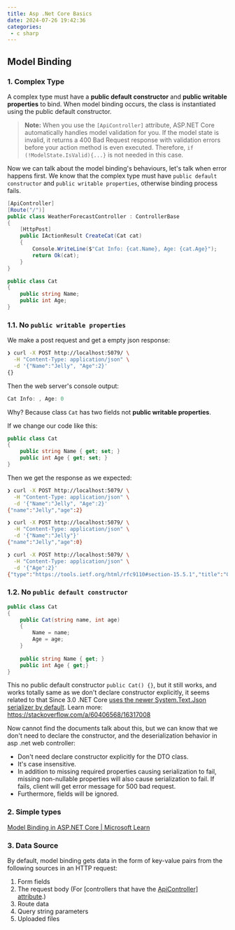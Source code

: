 ```yaml
---
title: Asp .Net Core Basics
date: 2024-07-26 19:42:36
categories:
 - c sharp
---
```


## Model Binding

### 1. Complex Type

A complex type must have a **public default constructor** and **public writable properties** to bind. When model binding occurs, the class is instantiated using the public default constructor.

> **Note:**  When you use the `[ApiController]` attribute, ASP.NET Core automatically handles model validation for you. If the model state is invalid, it returns a 400 Bad Request response with validation errors before your action method is even executed. Therefore, `if (!ModelState.IsValid){...}` is not needed in this case. 

Now we can talk about the model binding's behaviours, let's talk when error happens first. We know that the complex type must have `public default constructor` and `public writable properties`, otherwise binding process fails. 

```c#
[ApiController]
[Route("/")]
public class WeatherForecastController : ControllerBase
{
    [HttpPost]
    public IActionResult CreateCat(Cat cat)
    {
        Console.WriteLine($"Cat Info: {cat.Name}, Age: {cat.Age}");
        return Ok(cat);
    }
}

public class Cat
{
    public string Name;
    public int Age;
}
```

### 1.1. No `public writable properties`

We make a post request and get a empty json response:

```bash
❯ curl -X POST http://localhost:5079/ \
  -H "Content-Type: application/json" \
  -d '{"Name":"Jelly", "Age":2}'
{}
```

Then the web server's console output:

```c#
Cat Info: , Age: 0
```

Why? Because class `Cat` has two fields not **public writable properties**. 

If we change our code like this:

```c#
public class Cat
{
    public string Name { get; set; }
    public int Age { get; set; }
}
```

Then we get the response as we expected:

```bash
❯ curl -X POST http://localhost:5079/ \
  -H "Content-Type: application/json" \
  -d '{"Name":"Jelly", "Age":2}'
{"name":"Jelly","age":2}

❯ curl -X POST http://localhost:5079/ \
  -H "Content-Type: application/json" \
  -d '{"Name":"Jelly"}'
{"name":"Jelly","age":0}

❯ curl -X POST http://localhost:5079/ \
  -H "Content-Type: application/json" \
  -d '{"Age":2}'
{"type":"https://tools.ietf.org/html/rfc9110#section-15.5.1","title":"One or more validation errors occurred.","status":400,"errors":{"Name":["The Name field is required."]},"traceId":"00-8ac6e0182eaa34cbbfa93a2ea031d780-220d5f992ad3ab26-00"}
```

### 1.2. No `public default constructor`

```c#
public class Cat
{
    public Cat(string name, int age)
    {
        Name = name;
        Age = age;
    }
    
    public string Name { get; }
    public int Age { get;}
}
```

This no public default constructor `public Cat() {}`,  but it still works, and works totally same as we don't declare constructor explicitly, it seems related to that Since 3.0 .NET Core [uses the newer System.Text.Json serializer by default](https://learn.microsoft.com/en-us/aspnet/core/migration/22-to-30?view=aspnetcore-3.1&tabs=visual-studio#newtonsoftjson-jsonnet-support). Learn more: https://stackoverflow.com/a/60406568/16317008

Now cannot find the documents talk about this, but we can know that we don't need to declare the constructor, and the deserialization behavior in asp .net web controller:

- Don't need declare constructor explicitly for the DTO class. 
- It's case insensitive. 
- In addition to missing required properties causing serialization to fail, missing non-nullable properties will also cause serialization to fail. If fails, client will get error message for 500 bad request. 
- Furthermore, fields will be ignored.

### 2. Simple types

[Model Binding in ASP.NET Core | Microsoft Learn](https://learn.microsoft.com/en-us/aspnet/core/mvc/models/model-binding?view=aspnetcore-8.0#simple-types)

### 3. Data Source

By default, model binding gets data in the form of key-value pairs from the following sources in an HTTP request:

1. Form fields
2. The request body (For [controllers that have the [ApiController\] attribute](https://learn.microsoft.com/en-us/aspnet/core/web-api/?view=aspnetcore-8.0#binding-source-parameter-inference).)
3. Route data
4. Query string parameters
5. Uploaded files

